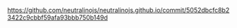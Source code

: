 https://github.com/neutralinojs/neutralinojs.github.io/commit/5052dbcfc8b23422c9cbbf59afa93bbb750b149d